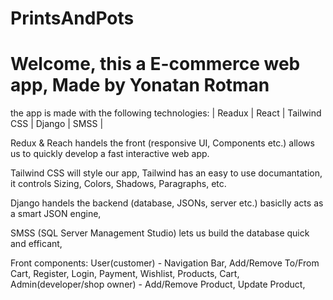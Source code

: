 # PrintsAndPots
# Welcome, this a E-commerce web app, Made by Yonatan Rotman


the app is made with the following technologies:
| Readux | React | Tailwind CSS | Django | SMSS | 

Redux & Reach handels the front (responsive UI, Components etc.) allows us to quickly develop a fast interactive web app.

Tailwind CSS will style our app, Tailwind has an easy to use documantation, it controls Sizing, Colors, Shadows, Paragraphs, etc. 

Django handels the backend (database, JSONs, server etc.) basiclly acts as a smart JSON engine,

SMSS (SQL Server Management Studio) lets us build the database quick and efficant, 

Front components: 
User(customer) - Navigation Bar, Add/Remove To/From Cart, Register, Login, Payment, Wishlist, Products, Cart, 
Admin(developer/shop owner) - Add/Remove Product, Update Product,



